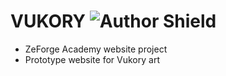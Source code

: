 # VUKORY  ![Author Shield](https://img.shields.io/badge/Author-Vukory-blue)


* ZeForge Academy website project
* Prototype website for Vukory art